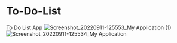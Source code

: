 # To-Do-List
To Do List App
![Screenshot_20220911-125553_My Application (1)](https://user-images.githubusercontent.com/101343197/189521988-3a0da5b2-dd38-4282-a118-518374db1df7.jpg)
![Screenshot_20220911-125534_My Application](https://user-images.githubusercontent.com/101343197/189522037-8f4bb57a-faa3-402a-b189-55a9151ed76b.jpg)
